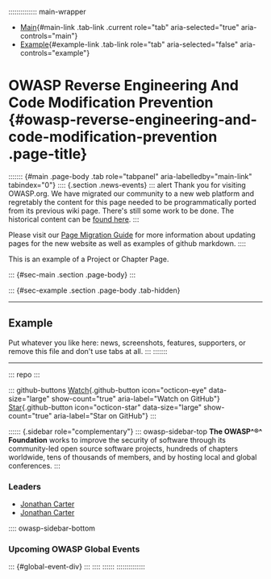 :::::::::::::: main-wrapper
- [Main](#div-main){#main-link .tab-link .current role="tab"
  aria-selected="true" aria-controls="main"}
- [Example](#div-example){#example-link .tab-link role="tab"
  aria-selected="false" aria-controls="example"}

# OWASP Reverse Engineering And Code Modification Prevention {#owasp-reverse-engineering-and-code-modification-prevention .page-title}

::::::: {#main .page-body .tab role="tabpanel" aria-labelledby="main-link" tabindex="0"}
:::: {.section .news-events}
::: alert
Thank you for visiting OWASP.org. We have migrated our community to a
new web platform and regretably the content for this page needed to be
programmatically ported from its previous wiki page. There's still some
work to be done. The historical content can be [found
here](migrated_content.html).
:::

Please visit our [Page Migration Guide](../migration/index.html) for
more information about updating pages for the new website as well as
examples of github markdown.
::::

This is an example of a Project or Chapter Page.

::: {#sec-main .section .page-body}
:::

::: {#sec-example .section .page-body .tab-hidden}

------------------------------------------------------------------------

## Example

Put whatever you like here: news, screenshots, features, supporters, or
remove this file and don't use tabs at all.
:::
:::::::

------------------------------------------------------------------------

::: repo
:::

::: github-buttons
[Watch](https://github.com/owasp/www-project-reverse-engineering-and-code-modification-prevention/subscription){.github-button
icon="octicon-eye" data-size="large" show-count="true"
aria-label="Watch on GitHub"}
[Star](https://github.com/owasp/www-project-reverse-engineering-and-code-modification-prevention){.github-button
icon="octicon-star" data-size="large" show-count="true"
aria-label="Star on GitHub"}
:::

:::::: {.sidebar role="complementary"}
::: owasp-sidebar-top
**The OWASP^®^ Foundation** works to improve the security of software
through its community-led open source software projects, hundreds of
chapters worldwide, tens of thousands of members, and by hosting local
and global conferences.
:::

### Leaders

- [Jonathan
  Carter](../cdn-cgi/l/email-protection.html#452f2a2b24312d242b6b262437312037052a322436356b2a3722)
- [Jonathan
  Carter](../cdn-cgi/l/email-protection.html#bed4d1d0dfcad6dfd090dddfcccadbccfed1c9dfcdce90d1ccd9)

:::: owasp-sidebar-bottom
### Upcoming OWASP Global Events

::: {#global-event-div}
:::
::::
::::::
::::::::::::::

